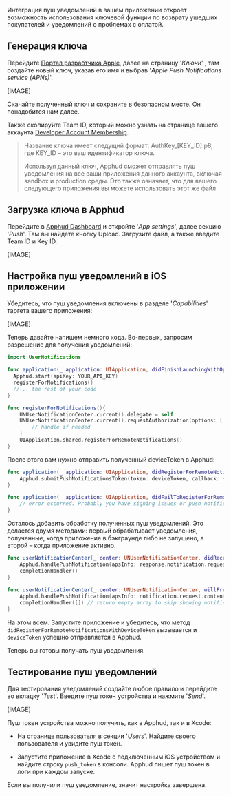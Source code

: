 Интеграция пуш уведомлений в вашем приложении откроет возможность использования ключевой функции по возврату ушедших покупателей и уведомлений о проблемах с оплатой.

## Генерация ключа

Перейдите [Портал разрабтчика Apple](https://developer.apple.com/account/ios/profile/), далее на страницу '*Ключи*' , там создайте новый ключ, указав его имя и выбрав '_Apple Push Notifications service (APNs)_'.

[IMAGE]

Скачайте полученный ключ и сохраните в безопасном месте. Он понадобится нам далее. 

Также скопируйте Team ID, который можно узнать на странице вашего аккаунта [Developer Account Membership](https://developer.apple.com/account/#/membership).

> Название ключа имеет следущий формат: AuthKey_[KEY_ID].p8, где KEY_ID – это ваш идентификатор ключа.
>
> Используя данный ключ, Apphud сможет отправлять пуш уведомления на все ваши приложения данного аккаунта, включая sandbox и production среды. Это также означает, что для вашего следующего приложения вы можете использовать этот же файл.

## Загрузка ключа в Apphud

Перейдите в [Apphud Dashboard](https://app.apphud.com) и откройте '*App settings'*, далее секцию '*Push*'. Там вы найдете кнопку Upload. Загрузите файл, а также введите Team ID и Key ID.

[IMAGE]

## Настройка пуш уведомлений в iOS приложении

Убедитесь, что пуш уведомления включены в разделе '*Capabilities*' таргета вашего приложения:

[IMAGE]

Теперь давайте напишем немного кода. Во-первых, запросим разрешение для получения уведомлений:

```swift
import UserNotifications

func application(_ application: UIApplication, didFinishLaunchingWithOptions launchOptions: [UIApplication.LaunchOptionsKey: Any]?) -> Bool {
  Apphud.start(apiKey: YOUR_API_KEY)
  registerForNotifications()
  //... the rest of your code
}

func registerForNotifications(){
	UNUserNotificationCenter.current().delegate = self
	UNUserNotificationCenter.current().requestAuthorization(options: [.alert, .badge, .sound])	{ (granted, error) in            
		// handle if needed
	}        
	UIApplication.shared.registerForRemoteNotifications()
}
```

После этого вам нужно отправить полученный deviceToken в Apphud:

```swift
func application(_ application: UIApplication, didRegisterForRemoteNotificationsWithDeviceToken deviceToken: Data) {
	Apphud.submitPushNotificationsToken(token: deviceToken, callback: {_ in})
}

func application(_ application: UIApplication, didFailToRegisterForRemoteNotificationsWithError error: Error) {
	// error occurred. Probably you have signing issues or push notifications capabilities are	// turned off
}
```

Осталось добавить обработку полученных пуш уведомлений. Это делается двумя методами: первый обрабатывает уведомления, полученные, когда приложение в бэкграунде либо не запущено, а второй – когда приложение активно.

```swift
func userNotificationCenter(_ center: UNUserNotificationCenter, didReceive response: UNNotificationResponse, withCompletionHandler completionHandler: @escaping () -> Void) {
	Apphud.handlePushNotification(apsInfo: response.notification.request.content.userInfo)
	completionHandler()
}
    
func userNotificationCenter(_ center: UNUserNotificationCenter, willPresent notification: UNNotification, withCompletionHandler completionHandler: @escaping (UNNotificationPresentationOptions) -> Void) {
	Apphud.handlePushNotification(apsInfo: notification.request.content.userInfo)
	completionHandler([]) // return empty array to skip showing notification banner
}
```

На этом всем. Запустите приложение и убедитесь, что метод `didRegisterForRemoteNotificationsWithDeviceToken` вызывается и `deviceToken` успешно отправляется в Apphud.

Теперь вы готовы получать пуш уведомления. 

## Тестирование пуш уведомлений

Для тестирования уведомлений создайте любое правило и перейдите во вкладку '*Test*'. Введите пуш токен устройства и нажмите '*Send*'.

[IMAGE]

Пуш токен устройства можно получить, как в Apphud, так и в Xcode:

* На странице пользователя в секции '*Users*'. Найдите своего пользователя и увидите пуш токен. 

* Запустите приложение в Xcode с подключенным iOS устройством и найдите строку `push_token`  в консоли. Apphud пишет пуш токен в логи при каждом запуске.

Если вы получили пуш уведомление, значит настройка завершена.

